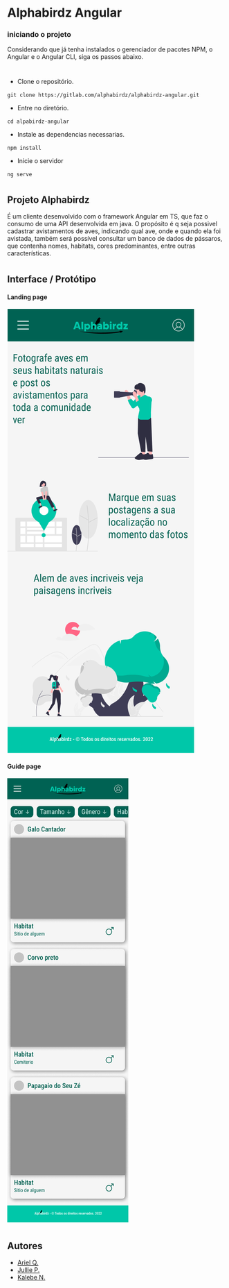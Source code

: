 # Alphabirdz Angular

### iniciando o projeto

Considerando que já tenha instalados o gerenciador de pacotes NPM, o Angular e o Angular CLI, siga os passos abaixo.

#

- Clone o repositório.
```
git clone https://gitlab.com/alphabirdz/alphabirdz-angular.git
```
- Entre no diretório.
```
cd alpabirdz-angular
```
- Instale as dependencias necessarias.
```
npm install
```
- Inicie o servidor
```
ng serve
```

#

## Projeto Alphabirdz
É um cliente desenvolvido com o framework Angular em TS, que faz o consumo de uma API desenvolvida em java.
O propósito é q seja possivel cadastrar avistamentos de aves, indicando qual ave, onde e quando ela foi avistada, também será possível consultar um banco de dados de pássaros, que contenha nomes, habitats, cores predominantes, entre outras características.

#

## Interface / Protótipo
#### Landing page
![Database Tables](./assets/img/landing_phone_576.png)

#### Guide page
![Database Tables](./assets/img/guide_phone_576.png)

#

## Autores

- [Ariel Q.](https://gitlab.com/quaresmina)
- [Jullie P.](https://gitlab.com/julliepx)
- [Kalebe N.](https://gitlab.com/kalNascimento)

#

